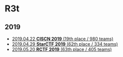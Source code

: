 # R3t

## 2019
* [2019.04.22 **CISCN 2019** (19th place / 980 teams)](CISCN-2019)
* [2019.04.29 **StarCTF 2019** (62th place / 334 teams)](Starctf-2019)
* [2019.05.20 **RCTF 2019** (63th place / 405 teams)](RCTF-2019)